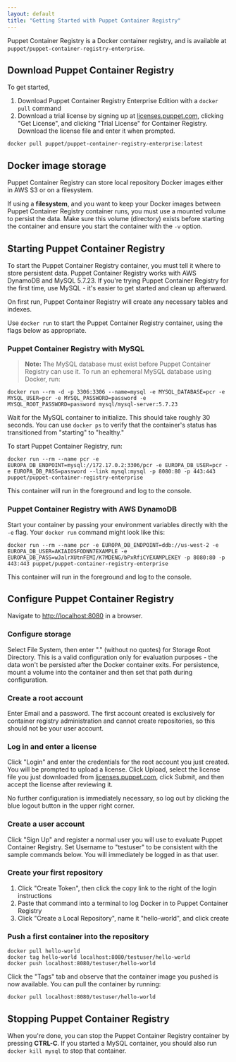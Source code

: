```yaml
---
layout: default
title: "Getting Started with Puppet Container Registry"
---
```


Puppet Container Registry is a Docker container registry, and is available at <code>puppet/puppet-container-registry-enterprise</code>.

<h2>Download Puppet Container Registry</h2>

To get started, 

1. Download Puppet Container Registry Enterprise Edition with a `docker pull` command
2. Download a trial license by signing up at [licenses.puppet.com](https://licenses.puppet.com), clicking "Get License", and clicking "Trial License" for Container Registry. Download the license file and enter it when prompted.

~~~
docker pull puppet/puppet-container-registry-enterprise:latest
~~~

<h2>Docker image storage</h2>

Puppet Container Registry can store local repository Docker images either in AWS S3 or on a filesystem.

If using a <b>filesystem</b>, and you want to keep your Docker images between Puppet Container Registry container runs, you must use a mounted volume to persist the data. Make sure this volume (directory) exists before starting the container and ensure you start the container with the <code>-v</code> option.

<h2>Starting Puppet Container Registry</h2>

To start the Puppet Container Registry container, you must tell it where to store persistent data. Puppet Container Registry works with AWS DynamoDB and MySQL 5.7.23. If you're trying Puppet Container Registry for the first time, use MySQL - it's easier to get started and clean up afterward.

On first run, Puppet Container Registry will create any necessary tables and indexes.

Use <code>docker run</code> to start the Puppet Container Registry container, using the flags below as appropriate.

### Puppet Container Registry with MySQL 

> **Note:** The MySQL database must exist before Puppet Container Registry can use it. To run an ephemeral MySQL database using Docker, run:
```
docker run --rm -d -p 3306:3306 --name=mysql -e MYSQL_DATABASE=pcr -e MYSQL_USER=pcr -e MYSQL_PASSWORD=password -e MYSQL_ROOT_PASSWORD=password mysql/mysql-server:5.7.23
```

Wait for the MySQL container to initialize. This should take roughly 30 seconds. You can use `docker ps` to verify that the container's status has transitioned from "starting" to "healthy."

To start Puppet Container Registry, run:

~~~
docker run --rm --name pcr -e EUROPA_DB_ENDPOINT=mysql://172.17.0.2:3306/pcr -e EUROPA_DB_USER=pcr -e EUROPA_DB_PASS=password --link mysql:mysql -p 8080:80 -p 443:443 puppet/puppet-container-registry-enterprise
~~~

This container will run in the foreground and log to the console.

### Puppet Container Registry with AWS DynamoDB 

Start your container by passing your environment variables directly with the `-e` flag. Your `docker run` command might look like this:

~~~
docker run --rm --name pcr -e EUROPA_DB_ENDPOINT=ddb://us-west-2 -e EUROPA_DB_USER=AKIAIOSFODNN7EXAMPLE -e EUROPA_DB_PASS=wJalrXUtnFEMI/K7MDENG/bPxRfiCYEXAMPLEKEY -p 8080:80 -p 443:443 puppet/puppet-container-registry-enterprise
~~~

This container will run in the foreground and log to the console.

<h2>Configure Puppet Container Registry</h2>

Navigate to [http://localhost:8080](http://localhost:8080) in a browser.

<h3>Configure storage</h3>
Select File System, then enter "." (without no quotes) for Storage Root Directory. This is  a valid configuration only for evaluation purposes - the data won't be persisted after the Docker container exits. For persistence, mount a volume into the container and then set that path during configuration.

<h3>Create a root account</h3>
Enter Email and a password. The first account created is exclusively for container registry administration and cannot create repositories, so this should not be your user account.

<h3>Log in and enter a license</h3>

Click "Login" and enter the credentials for the root account you just created. You will be prompted to upload a license. Click Upload, select the license file you just downloaded from [licenses.puppet.com](https://licenses.puppet.com), click Submit, and then accept the license after reviewing it.

No further configuration is immediately necessary, so log out by clicking the blue logout button in the upper right corner.

<h3>Create a user account</h3>
Click "Sign Up" and register a normal user you will use to evaluate Puppet Container Registry. Set Username to "testuser" to be consistent with the sample commands below. You will immediately be logged in as that user.

<h3>Create your first repository</h3>

1. Click "Create Token", then click the copy link to the right of the login instructions
2. Paste that command into a terminal to log Docker in to Puppet Container Registry
3. Click "Create a Local Repository", name it "hello-world", and click create

<h3>Push a first container into the repository</h3>

~~~
docker pull hello-world
docker tag hello-world localhost:8080/testuser/hello-world
docker push localhost:8080/testuser/hello-world
~~~

Click the "Tags" tab and observe that the container image  you pushed is now available. You can pull the container by running:

~~~
docker pull localhost:8080/testuser/hello-world
~~~

<h2>Stopping Puppet Container Registry</h2>
When you're done, you can stop the Puppet Container Registry container by pressing <b>CTRL-C</b>. If you started a MySQL container, you should also run <code>docker kill mysql</code> to stop that container.
